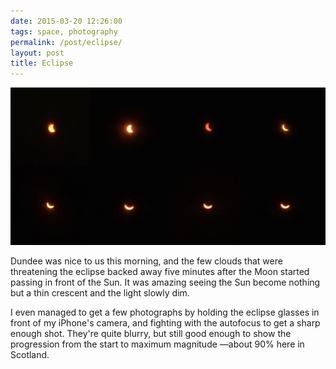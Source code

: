 ```yaml
---
date: 2015-03-20 12:26:00
tags: space, photography
permalink: /post/eclipse/
layout: post
title: Eclipse
---
```


![2015 Solar Eclipse chronology](/static/media/2015/03/eclipse.jpg)

Dundee was nice to us this morning, and the few clouds that were threatening the eclipse backed away five minutes after the Moon started passing in front of the Sun. It was amazing seeing the Sun become nothing but a thin crescent and the light slowly dim.

I even managed to get a few photographs by holding the eclipse glasses in front of my iPhone's camera, and fighting with the autofocus to get a sharp enough shot. They're quite blurry, but still good enough to show the progression from the start to maximum magnitude —about 90% here in Scotland.
